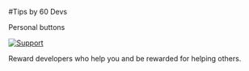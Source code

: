 #Tips by 60 Devs

Personal buttons

[![Support](https://supporter.60devs.com/api/b/fd92ac0c038a5ef6b879009c0b758b36)](https://supporter.60devs.com/give/fd92ac0c038a5ef6b879009c0b758b36)

Reward developers who help you and be rewarded for helping others.
